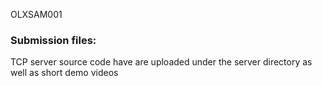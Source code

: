 OLXSAM001

### Submission files:
TCP server source code have are uploaded under the server directory as well as short demo videos


